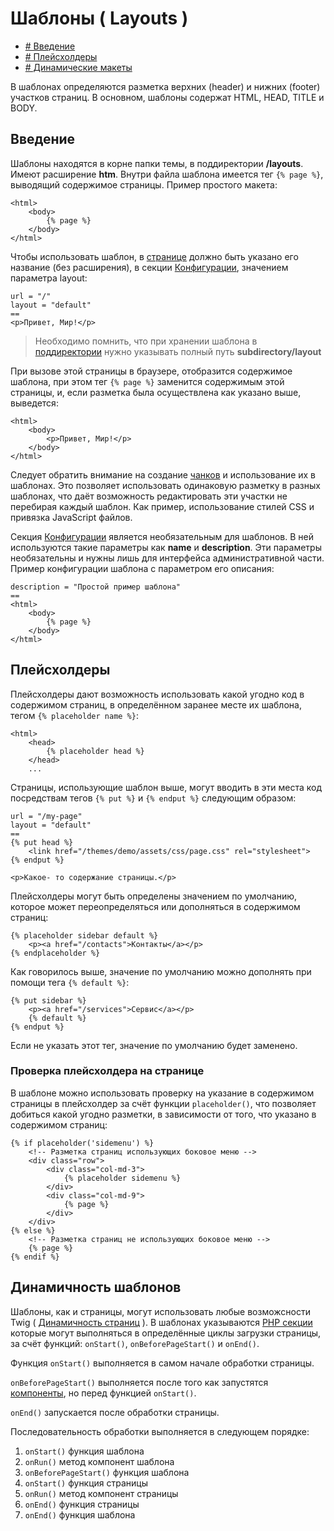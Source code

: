 # Шаблоны ( Layouts )

- [# Введение](#introduction)
- [# Плейсхолдеры](#placeholders)
- [# Динамические макеты](#dynamic-layouts)

В шаблонах определяются разметка верхних (header) и нижних (footer) участков страниц. В основном, шаблоны содержат HTML, HEAD, TITLE и BODY.

## <a name="introduction" class="anchor" href="#introduction"></a> Введение

Шаблоны находятся в корне папки темы, в поддиректории **/layouts**. Имеют расширение **htm**. Внутри файла шаблона имеется тег `{% page %}`, выводящий содержимое страницы. Пример простого макета:

    <html>
        <body>
            {% page %}
        </body>
    </html>

Чтобы использовать шаблон, в [странице](cms-pages.md) должно быть указано его название (без расширения), в секции [Конфигурации](cms-themes.md#configuration-section), значением параметра layout:

    url = "/"
    layout = "default"
    ==
    <p>Привет, Мир!</p>
    
>Необходимо помнить, что при хранении шаблона в [поддиректории](cms-themes.md#subdirectories) нужно указывать полный путь **subdirectory/layout**

При вызове этой страницы в браузере, отобразится содержимое шаблона, при этом тег `{% page %}` заменится содержимым этой страницы, и, если разметка была осуществлена как указано выше, выведется:

    <html>
        <body>
            <p>Привет, Мир!</p>
        </body>
    </html>

Следует обратить внимание на создание [чанков](cms-partials.md) и использование их в шаблонах. Это позволяет использовать одинаковую разметку в разных шаблонах, что даёт возможность редактировать эти участки не перебирая каждый шаблон. Как пример, использование стилей CSS и привязка JavaScript файлов.

Секция [Конфигурации](cms-themes.md#configuration-section) является необязательным для шаблонов. В ней используются такие параметры как **name** и **description**. Эти параметры необязательны и нужны лишь для интерфейса административной части. Пример конфигурации шаблона с параметром его описания:

    description = "Простой пример шаблона"
    ==
    <html>
        <body>
            {% page %}
        </body>
    </html>

## <a name="placeholders" class="anchor" href="#placeholders"></a> Плейсхолдеры

Плейсхолдеры дают возможность использовать какой угодно код в содержимом страниц, в определённом заранее месте их шаблона, тегом `{% placeholder name %}`:

    <html>
        <head>
            {% placeholder head %}
        </head>
        ...

Страницы, использующие шаблон выше, могут вводить в эти места код посредствам тегов `{% put %}` и `{% endput %}` следующим образом:

    url = "/my-page"
    layout = "default"
    ==
    {% put head %}
        <link href="/themes/demo/assets/css/page.css" rel="stylesheet">
    {% endput %}

    <p>Какое- то содержание страницы.</p>

Плейсхолдеры могут быть определены значением по умолчанию, которое может переопределяться или дополняться в содержимом страниц:

    {% placeholder sidebar default %}
        <p><a href="/contacts">Контакты</a></p>
    {% endplaceholder %}

Как говорилось выше, значение по умолчанию можно дополнять при помощи тега `{% default %}`:

    {% put sidebar %}
        <p><a href="/services">Сервис</a></p>
        {% default %}
    {% endput %}
    
Если не указать этот тег, значение по умолчанию будет заменено.

### <a name="checking-placeholder-exits" class="anchor" href="#checking-placeholder-exits"></a> Проверка плейсхолдера на странице

В шаблоне можно использовать проверку на указание в содержимом страницы в плейсхолдер за счёт функции `placeholder()`, что позволяет добиться какой угодно разметки, в зависимости от того, что указано в содержимом страниц:

    {% if placeholder('sidemenu') %}
        <!-- Разметка страниц использующих боковое меню -->
        <div class="row">
            <div class="col-md-3">
                {% placeholder sidemenu %}
            </div>
            <div class="col-md-9">
                {% page %}
            </div>
        </div>
    {% else %}
        <!-- Разметка страниц не использующих боковое меню -->
        {% page %}
    {% endif %}

## <a name="dynamic-layouts" class="anchor" href="#dynamic-layouts"></a> Динамичность шаблонов

Шаблоны, как и страницы, могут использовать любые возможсности Twig ( [Динамичность страниц](cms-pages.md#dynamic-pages) ). В шаблонах указываются [PHP секции](themes#php-section) которые могут выполняться в определённые циклы загрузки страницы, за счёт функций: `onStart()`, `onBeforePageStart()` и `onEnd()`. 

Функция `onStart()` выполняется в самом начале обработки страницы. 

`onBeforePageStart()` выполняется после того как запустятся [компоненты](components), но перед функцией `onStart()`. 

`onEnd()` запускается после обработки страницы. 

Последовательность обработки выполняется в следующем порядке:

1. `onStart()` функция шаблона
2. `onRun()` метод компонент шаблона
3. `onBeforePageStart()` функция шаблона
4. `onStart()` функция страницы
5. `onRun()` метод компонент страницы
6. `onEnd()` функция страницы
7. `onEnd()` функция шаблона

